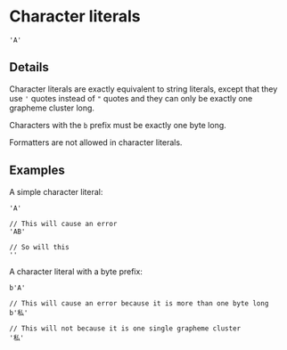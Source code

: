 <!--
Copyright 2024 Sophie Katz

This file is part of the Forge programming language.

Forge is free software: you can redistribute it and/or modify it under the terms of the GNU General
Public License as published by the Free Software Foundation, either version 3 of the License, or
(at your option) any later version.

Forge is distributed in the hope that it will be useful, but WITHOUT ANY WARRANTY; without even the
implied warranty of MERCHANTABILITY or FITNESS FOR A PARTICULAR PURPOSE. See the GNU General Public
License for more details.

You should have received a copy of the GNU General Public License along with Forge. If not, see
<https://www.gnu.org/licenses/>.
-->

# Character literals

```
'A'
```

## Details

Character literals are exactly equivalent to string literals, except that they use `'` quotes instead of `"` quotes and they can only be exactly one grapheme cluster long.

Characters with the `b` prefix must be exactly one byte long.

Formatters are not allowed in character literals.

## Examples

A simple character literal:

```
'A'

// This will cause an error
'AB'

// So will this
''
```

A character literal with a byte prefix:

```
b'A'

// This will cause an error because it is more than one byte long
b'私'

// This will not because it is one single grapheme cluster
'私'
```
